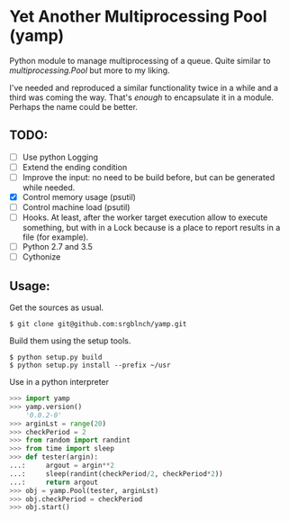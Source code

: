 # Yet Another Multiprocessing Pool (yamp)

Python module to manage multiprocessing of a queue. Quite similar to _multiprocessing.Pool_ but more to my liking.

I've needed and reproduced a similar functionality twice in a while and a third was coming the way. That's _enough_ to encapsulate it in a module. Perhaps the name could be better.

## TODO:

- [ ] Use python Logging
- [ ] Extend the ending condition
- [ ] Improve the input: no need to be build before, but can be generated while needed.
- [x] Control memory usage (psutil)
- [ ] Control machine load (psutil)
- [ ] Hooks. At least, after the worker target execution allow to execute something, but with in a Lock because is a place to report results in a file (for example).
- [ ] Python 2.7 and 3.5
- [ ] Cythonize

## Usage:

Get the sources as usual.

```
$ git clone git@github.com:srgblnch/yamp.git
```

Build them using the setup tools.

```
$ python setup.py build
$ python setup.py install --prefix ~/usr
```

Use in a python interpreter

```python
>>> import yamp
>>> yamp.version()
    '0.0.2-0'
>>> arginLst = range(20)
>>> checkPeriod = 2
>>> from random import randint
>>> from time import sleep
>>> def tester(argin):
...:     argout = argin**2
...:     sleep(randint(checkPeriod/2, checkPeriod*2))
...:     return argout
>>> obj = yamp.Pool(tester, arginLst)
>>> obj.checkPeriod = checkPeriod
>>> obj.start()
```

